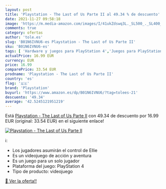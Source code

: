 ```yaml
---
layout: post
title: 'Playstation - The Last of Us Parte II al 49.34 % de descuento'
date: 2021-11-27 09:58:18
image: 'https://m.media-amazon.com/images/I/41ukZdswq3L._SL500_._SL400_.jpg'
comments: true
category: ofertas
author: 'tole.es'
slug: 'B01N6IVNU6-es Playstation - The Last of Us Parte II'
sku: 'B01N6IVNU6-es'
tags: [ 'Hardware y juegos para PlayStation 4','Juegos para PlayStation 4','Videojuegos','playstation', ]
actualPrice: 16.99 EUR
currency: EUR
price: 16.99
comparePrice: 33.54 EUR
prodname: 'Playstation - The Last of Us Parte II'
country: 'es'
flag: '🇪🇸'
brand: 'Playstation'
buyurl: 'https://www.amazon.es/dp/B01N6IVNU6/?tag=tolees-21'
descuento: '49.34'
average: '42.5245121951219'
---
```


Está [Playstation - The Last of Us Parte II](https://www.amazon.es/dp/B01N6IVNU6/?tag=tolees-21) con 49.34 de descuento por 16.99 EUR (original: 33.54 EUR) en el siguiente enlace!

[![Playstation - The Last of Us Parte II](https://m.media-amazon.com/images/I/41ukZdswq3L._SL500_._SL400_.jpg)](https://www.amazon.es/dp/B01N6IVNU6/?tag=tolees-21)

ℹ️:

- Los jugadores asumirán el control de Ellie
- Es un videojuego de acción y aventura
- Es un juego para un solo jugador
- Plataforma del juego: PlayStation 4
- Tipo de producto: videojuego

[🛒 Ver la oferta!!](https://www.amazon.es/dp/B01N6IVNU6/?tag=tolees-21)
